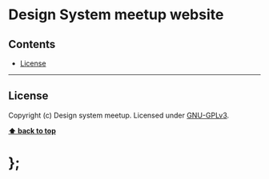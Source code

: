 Design System meetup website
===========

## Contents

* [License](#license)


----------------------------------------------------------------------------------------------------------------------------------------------------------------


## License

Copyright (c) Design system meetup. Licensed under [GNU-GPLv3](https://raw.githubusercontent.com/DesignSystemMeetup/design-system-website/master/LICENSE).


**[⬆ back to top](#contents)**

# };
